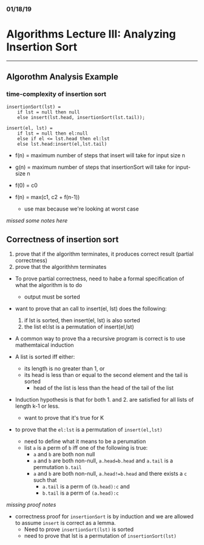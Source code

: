 ### 01/18/19
# Algorithms Lecture III: Analyzing Insertion Sort
---

## Algorothm Analysis Example
### time-complexity of insertion sort

```
insertionSort(lst) =
    if lst = null then null
    else insert(lst.head, insertionSort(lst.tail));

insert(el, lst) =
    if lst = null then el:null
    else if el <= lst.head then el:lst
    else lst.head:insert(el,lst.tail) 
```

- f(n) = maximum number of steps that insert will take for input size n
- g(n) = maximum number of steps that insertionSort will take for input-size n

- f(0) = c0
- f(n) = max(c1, c2 + f(n-1))
  - use max because we're looking at worst case

*missed some notes here*

## Correctness of insertion sort
1. prove that if the algorithm terminates, it produces correct result (partial correctness)
2. prove that the algorithhm terminates

- To prove partial correctness, need to habe a formal specification of what the algorithm is to do
  - output must be sorted

- want to prove that an call to insert(el, lst) does the following:
  1. if lst is sorted, then insert(el, lst) is also sorted
  2. the list el:lst is a permutation of insert(el,lst)

- A common way to prove tha a recursive program is correct is to use mathemtaical induction

- A list is sorted iff either:
  - its length is no greater than 1, or
  - its head is less than or equal to the second element and the tail is sorted
     - head of the list is less than the head of the tail of the list 

- Induction hypothesis is that for both 1. and 2. are satisfied for all lists of length k-1 or less.
  - want to prove that it's true for K

- to prove that the `el:lst` is a permutation of `insert(el,lst)`
  - need to define what it means to be a perumation
  - list `a` is a perm of `b` iff one of the following is true:
    - `a` and `b` are both non null
    - `a` and `b` are both non-null, `a.head=b.head` and `a.tail` is a permutation `b.tail`
    - `a` and `b` are both non-null, `a.head!=b.head` and there exists a `c` such that
      - `a.tail` is a perm of `(b.head):c` and
      - `b.tail` is a perm of `(a.head):c`

*missing proof notes*

- correctness proof for `insertionSort` is by induction and we are allowed to assume `insert` is correct as a lemma.
  - Need to prove `insertionSort(lst)` is sorted
  - need to prove that lst is a permutation of `insertionSort(lst)`



